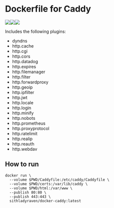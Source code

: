 # Dockerfile for Caddy
[![](https://images.microbadger.com/badges/image/sithladyraven/docker-caddy.svg)](https://microbadger.com/images/sithladyraven/docker-caddy)[![](https://images.microbadger.com/badges/version/sithladyraven/docker-caddy.svg)](https://microbadger.com/images/sithladyraven/docker-caddy)[![](https://images.microbadger.com/badges/commit/sithladyraven/docker-caddy.svg)](https://microbadger.com/images/sithladyraven/docker-caddy)

Includes the following plugins:

* dyndns
* http.cache
* http.cgi
* http.cors
* http.datadog
* http.expires
* http.filemanager
* http.filter
* http.forwardproxy
* http.geoip
* http.ipfilter
* http.jwt
* http.locale
* http.login
* http.minify
* http.nobots
* http.prometheus
* http.proxyprotocol
* http.ratelimit
* http.realip
* http.reauth
* http.webdav


## How to run

```
docker run \
  --volume $PWD/Caddyfile:/etc/caddy/Caddyfile \
  --volume $PWD/certs:/var/lib/caddy \
  --volume $PWD/html:/var/www \
  --publish 80:80 \
  --publish 443:443 \
  sithladyraven/docker-caddy:latest
```
